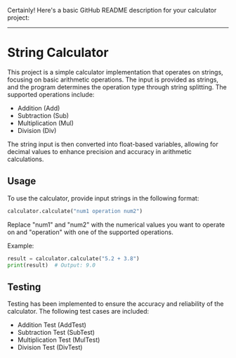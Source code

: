 Certainly! Here's a basic GitHub README description for your calculator project:

---

# String Calculator

This project is a simple calculator implementation that operates on strings, focusing on basic arithmetic operations. The input is provided as strings, and the program determines the operation type through string splitting. The supported operations include:

- Addition (Add)
- Subtraction (Sub)
- Multiplication (Mul)
- Division (Div)

The string input is then converted into float-based variables, allowing for decimal values to enhance precision and accuracy in arithmetic calculations.

## Usage

To use the calculator, provide input strings in the following format:

```python
calculator.calculate("num1 operation num2")
```

Replace "num1" and "num2" with the numerical values you want to operate on and "operation" with one of the supported operations.

Example:

```python
result = calculator.calculate("5.2 + 3.8")
print(result)  # Output: 9.0
```

## Testing

Testing has been implemented to ensure the accuracy and reliability of the calculator. The following test cases are included:

- Addition Test (AddTest)
- Subtraction Test (SubTest)
- Multiplication Test (MulTest)
- Division Test (DivTest)

